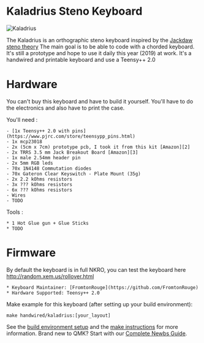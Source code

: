 # Kaladrius Steno Keyboard

![Kaladrius](https://i.imgur.com/hgo1kl6.jpg)

The Kaladrius is an orthographic steno keyboard inspired by the [Jackdaw steno theory](https://sites.google.com/site/ploverdoc/jackdaw)
The main goal is to be able to code with a chorded keyboard. It's still a prototype and hope to use it daily this year (2019) at work.
It's a handwired and printable keyboard and use a Teensy++ 2.0

# Hardware

You can't buy this keyboard and have to build it yourself. You'll have to do the electronics and also have to print the case.

You'll need :

    - [1x Teensy++ 2.0 with pins](https://www.pjrc.com/store/teensypp_pins.html)
    - 1x mcp23018
    - 2x (5cm x 7cm) prototype pcb, I took it from this kit [Amazon][2]
    - 2x TRRS 3.5 mm Jack Breakout Board [Amazon][3]
    - 1x male 2.54mm header pin
    - 2x 5mm RGB leds
    - 70x 1N4148 Commutation diodes
    - 70x Gateron Clear Keyswitch - Plate Mount (35g)
    - 2x 2.2 kOhms resistors
    - 3x ??? kOhms resistors
    - 6x ??? kOhms resistors
    - Wires
    - TODO

[1]: https://www.pjrc.com/store/teensypp_pins.html
[2]: https://www.amazon.com/ELEGOO-Prototype-Soldering-Compatible-Arduino/dp/B072Z7Y19F
[3]: https://www.amazon.com/dp/B01N7NDCVI/ref=cm_sw_r_tw_dp_U_x_TXwCCb46PW6FF

Tools :

    * 1 Hot Glue gun + Glue Sticks
    * TODO

# Firmware

By default the keyboard is in full NKRO, you can test the keyboard here http://random.xem.us/rollover.html

    * Keyboard Maintainer: [FromtonRouge](https://github.com/FromtonRouge)
    * Hardware Supported: Teensy++ 2.0

Make example for this keyboard (after setting up your build environment):

    make handwired/kaladrius:[your_layout]

See the [build environment setup](https://docs.qmk.fm/#/getting_started_build_tools) and the [make instructions](https://docs.qmk.fm/#/getting_started_make_guide) for more information. Brand new to QMK? Start with our [Complete Newbs Guide](https://docs.qmk.fm/#/newbs).
